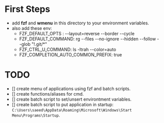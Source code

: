 # First Steps
- add __fzf__ and __wmenu__ in this directory to your environment variables.
- also add these env:
  - FZF_DEFAULT_OPTS : --layout=reverse --border --cycle
  - FZF_DEFAULT_COMMAND: rg --files --no-ignore --hidden --follow --glob "!.git/*"
  - FZF_CTRL_U_COMMAND: ls -ltrah --color=auto
  - FZF_COMPLETION_AUTO_COMMON_PREFIX: true

# TODO
- [] create menu of applications using fzf and batch scripts.
- [] create functions/aliases for cmd.
- [] create batch script to set/unsert environtment variables.
- [] create batch script to put application in startup: `C:\Users\saeed\AppData\Roaming\Microsoft\Windows\Start Menu\Programs\Startup`.
